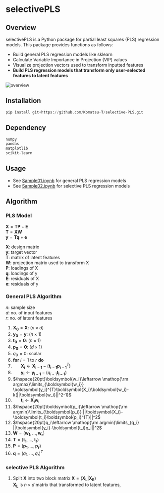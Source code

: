 # selectivePLS

## Overview
selectivePLS is a Python package for partial least squares (PLS) regression models. This package provides functions as follows:
* Build general PLS regression models like sklearn
* Calculate Variable Importance in Projection (VIP) values
* Visualize projection vectors used to transform inputted features
* **Build PLS regression models that transform only user-selected features to latent features**

![overview](https://user-images.githubusercontent.com/79096203/215299395-4725242b-1e22-4385-a43a-d60a5ae9783c.png)

## Installation
```python
pip install git+https://github.com/Komatsu-T/selective-PLS.git
```

## Dependency
```python
numpy
pandas
matplotlib
scikit-learn
```
## Usage
* See [Sample01.ipynb](https://github.com/Komatsu-T/selective-PLS/blob/main/Sample01.ipynb) for general PLS regression models
* See [Sample02.ipynb](https://github.com/Komatsu-T/selective-PLS/blob/main/Sample02.ipynb) for selective PLS regression models

## Algorithm
### PLS Model
$\boldsymbol{X} = \boldsymbol{TP} + \boldsymbol{E}$  
$\boldsymbol{T} = \boldsymbol{XW}$  
$\boldsymbol{y} = \boldsymbol{Tq} + \boldsymbol{e}$  

$\boldsymbol{X}$: design matrix  
$\boldsymbol{y}$: target vector  
$\boldsymbol{T}$: matrix of latent features  
$\boldsymbol{W}$: projection matrix used to transform X  
$\boldsymbol{P}$: loadings of X  
$\boldsymbol{q}$: loadings of y  
$\boldsymbol{E}$: residuals of X  
$\boldsymbol{e}$: residuals of y  

### General PLS Algorithm
$n$: sample size  
$d$: no. of input features  
$r$: no. of latent features  
1. $\boldsymbol{X_0} = \boldsymbol{X}$: $(n \times d)$    
2. $\boldsymbol{y_0} = \boldsymbol{y}$: $(n \times 1)$    
3. $\boldsymbol{t_0} = \boldsymbol{0}$: $(n \times 1)$  
4. $\boldsymbol{p_0} = \boldsymbol{0}$: $(d \times 1)$  
5. $q_0 = 0$: scalar  
6. **for** $i=1$ to $r$ **do**  
7. $\hspace{20pt}\boldsymbol{X_i}\leftarrow \boldsymbol{X_{i-1}} - (\boldsymbol{t_{i-1}}\boldsymbol{p_{i-1}}^{T})$  
8. $\hspace{20pt}\boldsymbol{y_i}\leftarrow \boldsymbol{y_{i-1}} - (q_{i-1}\boldsymbol{t_{i-1}})$  
9. $\hspace{20pt}\boldsymbol{w_i}\leftarrow \mathop{\rm argmax}\limits_{\boldsymbol{w_i}} \boldsymbol{y_i}^{T}\boldsymbol{X_i}\boldsymbol{w_i}-k(||\boldsymbol{w_i}||^2-1)$  
10. $\hspace{20pt}\boldsymbol{t_i}\leftarrow \boldsymbol{X_i}\boldsymbol{w_i}$
11. $\hspace{20pt}\boldsymbol{p_i}\leftarrow \mathop{\rm argmin}\limits_{\boldsymbol{p_i}} ||\boldsymbol{X_i}-\boldsymbol{t_i}\boldsymbol{p_i}^{T}||^2$
12. $\hspace{20pt}q_i\leftarrow \mathop{\rm argmin}\limits_{q_i} ||\boldsymbol{y_i}-\boldsymbol{t_i}q_i||^2$
13. $\boldsymbol{W} = (\boldsymbol{w_1},\ldots,\boldsymbol{w_r})$
14. $\boldsymbol{T} = (\boldsymbol{t_1},\ldots,\boldsymbol{t_r})$
15. $\boldsymbol{P} = (\boldsymbol{p_1},\ldots,\boldsymbol{p_r})$
16. $\boldsymbol{q} = (q_1,\ldots,q_r)^T$

### selective PLS Algorithm
1. Split $\boldsymbol{X}$ into two block matrix $\boldsymbol{X} = (\boldsymbol{X_L}|\boldsymbol{X_R})$  
   $\boldsymbol{X_L}$ is $n\times d$ matrix that transformed to latent features, 




